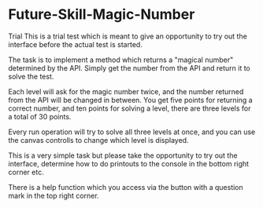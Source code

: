 # Future-Skill-Magic-Number
Trial
This is a trial test which is meant to give an opportunity to try out the interface before the actual test is started.

The task is to implement a method which returns a "magical number" determined by the API. Simply get the number from the API and return it to solve the test.

Each level will ask for the magic number twice, and the number returned from the API will be changed in between. You get five points for returning a correct number, and ten points for solving a level, there are three levels for a total of 30 points.

Every run operation will try to solve all three levels at once, and you can use the canvas controlls to change which level is displayed.

This is a very simple task but please take the opportunity to try out the interface, determine how to do printouts to the console in the bottom right corner etc.

There is a help function which you access via the button with a question mark in the top right corner.
